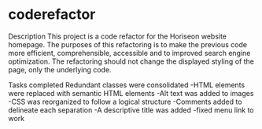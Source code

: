 # coderefactor
Description
This project is a code refactor for the Horiseon website homepage. The purposes of this refactoring is to make the previous code more efficient, comprehensible, accessible and to improved search engine optimization. The refactoring should not change the displayed styling of the page, only the underlying code.

Tasks completed
Redundant classes were consolidated
-HTML elements were replaced with semantic HTML elements
-Alt text was added to images
-CSS was reorganized to follow a logical structure
-Comments added to delineate each separation
-A descriptive title was added
-fixed menu link to work
